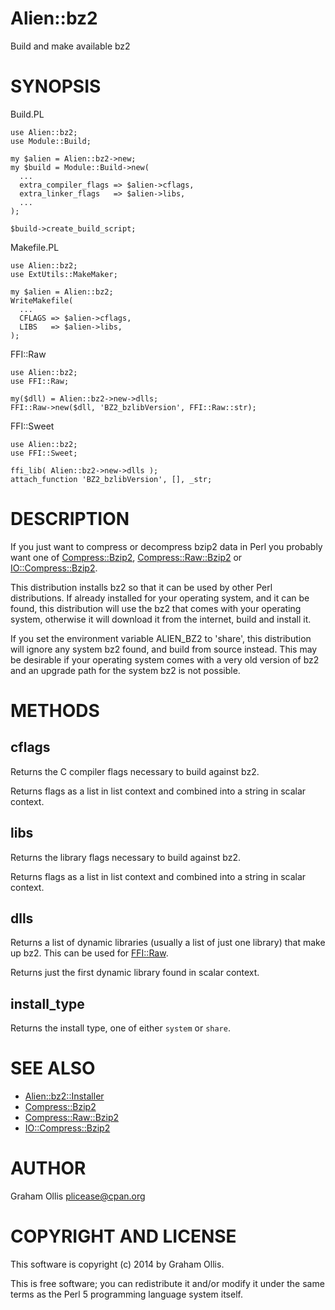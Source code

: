 # Alien::bz2

Build and make available bz2

# SYNOPSIS

Build.PL

    use Alien::bz2;
    use Module::Build;
    
    my $alien = Alien::bz2->new;
    my $build = Module::Build->new(
      ...
      extra_compiler_flags => $alien->cflags,
      extra_linker_flags   => $alien->libs,
      ...
    );
    
    $build->create_build_script;

Makefile.PL

    use Alien::bz2;
    use ExtUtils::MakeMaker;
    
    my $alien = Alien::bz2;
    WriteMakefile(
      ...
      CFLAGS => $alien->cflags,
      LIBS   => $alien->libs,
    );

FFI::Raw

    use Alien::bz2;
    use FFI::Raw;
    
    my($dll) = Alien::bz2->new->dlls;
    FFI::Raw->new($dll, 'BZ2_bzlibVersion', FFI::Raw::str);

FFI::Sweet

    use Alien::bz2;
    use FFI::Sweet;
    
    ffi_lib( Alien::bz2->new->dlls );
    attach_function 'BZ2_bzlibVersion', [], _str;

# DESCRIPTION

If you just want to compress or decompress bzip2 data in Perl you
probably want one of [Compress::Bzip2](https://metacpan.org/pod/Compress::Bzip2), [Compress::Raw::Bzip2](https://metacpan.org/pod/Compress::Raw::Bzip2)
or [IO::Compress::Bzip2](https://metacpan.org/pod/IO::Compress::Bzip2).

This distribution installs bz2 so that it can be used by other Perl
distributions.  If already installed for your operating system, and it can
be found, this distribution will use the bz2 that comes with your
operating system, otherwise it will download it from the internet, build
and install it.

If you set the environment variable ALIEN\_BZ2 to 'share', this
distribution will ignore any system bz2 found, and build from
source instead.  This may be desirable if your operating system comes
with a very old version of bz2 and an upgrade path for the 
system bz2 is not possible.

# METHODS

## cflags

Returns the C compiler flags necessary to build against bz2.

Returns flags as a list in list context and combined into a string in
scalar context.

## libs

Returns the library flags necessary to build against bz2.

Returns flags as a list in list context and combined into a string in
scalar context.

## dlls

Returns a list of dynamic libraries (usually a list of just one library)
that make up bz2.  This can be used for [FFI::Raw](https://metacpan.org/pod/FFI::Raw).

Returns just the first dynamic library found in scalar context.

## install\_type

Returns the install type, one of either `system` or `share`.

# SEE ALSO

- [Alien::bz2::Installer](https://metacpan.org/pod/Alien::bz2::Installer)
- [Compress::Bzip2](https://metacpan.org/pod/Compress::Bzip2)
- [Compress::Raw::Bzip2](https://metacpan.org/pod/Compress::Raw::Bzip2)
- [IO::Compress::Bzip2](https://metacpan.org/pod/IO::Compress::Bzip2)

# AUTHOR

Graham Ollis <plicease@cpan.org>

# COPYRIGHT AND LICENSE

This software is copyright (c) 2014 by Graham Ollis.

This is free software; you can redistribute it and/or modify it under
the same terms as the Perl 5 programming language system itself.
